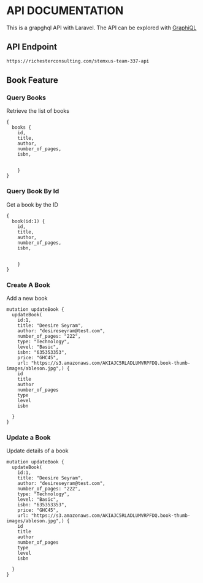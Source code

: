 
# API DOCUMENTATION

This is a grapghql API with Laravel. The API can be explored with [GraphiQL](https://www.electronjs.org/apps/graphiql)

## API Endpoint 

```bash
https://richesterconsulting.com/stemxus-team-337-api
```

## Book Feature

### Query Books
Retrieve the list of books

```
{
  books {
    id,
    title,
    author,
    number_of_pages,
    isbn,
   
    
    }
}
```

### Query Book By Id
Get a book by the ID

```
{
  book(id:1) {
    id,
    title,
    author,
    number_of_pages,
    isbn,
   
    
    }
}
```

### Create A Book
Add a new book

```
mutation updateBook {
  updateBook(
    id:1,
    title: "Deesire Seyram",
    author: "desireseyram@test.com", 
    number_of_pages: "222", 
    type: "Technology",
    level: "Basic",
    isbn: "635353353",
  	price: "GHC45",
  	url: "https://s3.amazonaws.com/AKIAJC5RLADLUMVRPFDQ.book-thumb-images/ableson.jpg",) {
    id
    title
    author
    number_of_pages
    type
    level
    isbn
    
  }
}
```

### Update a Book
Update details of a book

```
mutation updateBook {
  updateBook(
    id:1,
    title: "Deesire Seyram",
    author: "desireseyram@test.com", 
    number_of_pages: "222", 
    type: "Technology",
    level: "Basic",
    isbn: "635353353",
  	price: "GHC45",
  	url: "https://s3.amazonaws.com/AKIAJC5RLADLUMVRPFDQ.book-thumb-images/ableson.jpg",) {
    id
    title
    author
    number_of_pages
    type
    level
    isbn
    
  }
}
```
